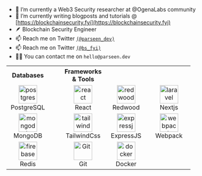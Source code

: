 
- 🔭 I’m currently a Web3 Security researcher at @OgenaLabs community
- 🌱 I’m currently writing blogposts and tutorials @ [https://blockchainsecurity.fyi](https://blockchainsecurity.fyi)
- 🪶 Blockchain Security Engineer
- 📫 Reach me on Twitter [`(@parseen_dev)`](https://twitter.com/parseen_dev)
- 📫 Reach me on Twitter [`(@bs_fyi)`](https://twitter.com/bs_fyi)
- 👨‍💻 You can contact me on `hello@parseen.dev`

<table>
<th>Databases</th>
<th/>
<th/>
<th>Frameworks & Tools</th>
<th/>
<th/>
<tr>
  <td align="center" width="96">
      <img src="https://www.vectorlogo.zone/logos/postgresql/postgresql-icon.svg" width="48" height="48" alt="postgres" />
      <br>PostgreSQL
    </td>
    <td/>
    <td/>
    <td align="center" width="96">
      <img src="https://www.vectorlogo.zone/logos/reactjs/reactjs-icon.svg" height="48" alt="react" />
      <br>React
    </td>
    <td align="center" width="96">
      <img src="https://redwoodjs.com/images/diecut.svg" height="48" alt="redwood" />
      <br>Redwood
    </td>
    <td align="center" width="96">
      <img src="https://nextjs.org/static/favicon/android-chrome-512x512.png" height="48" alt="laravel" />
      <br>Nextjs
    </td>
 </tr>
 <tr>
 <td align="center" width="96">
      <img src="https://www.vectorlogo.zone/logos/mongodb/mongodb-icon.svg" width="48" height="48" alt="mongodb" />
      <br>MongoDB
 </td>
 <td/>
 <td/>
 <td align="center" width="96">
      <img src="https://tailwindcss.com/favicons/android-chrome-256x256.png?v=3" height="48" alt="tailwind" />
      <br>TailwindCss
    </td>
    <td align="center" width="96">
      <img src="https://github.com/expressjs/expressjs.com/raw/gh-pages/images/favicon.png" width="48" height="48" alt="expressjs" />
      <br>ExpressJS
    </td>
    <td align="center" width="96">
      <img src="https://www.vectorlogo.zone/logos/js_webpack/js_webpack-icon.svg" width="48" height="48" alt="webpack" />
      <br>Webpack
    </td>
 </tr>
 <tr>
 <td align="center" width="96">
      <img src="https://redis.io/images/favicons/android-chrome-192x192.png" width="48" height="48" alt="firebase" />
      <br>Redis
    </td>
    <td/>
    <td/>
    <td align="center" width="96">
      <img src="https://upload.wikimedia.org/wikipedia/commons/thumb/3/3f/Git_icon.svg/1200px-Git_icon.svg.png" width="48" height="48" alt="Git" />
      <br>Git
    </td>
    <td align="center" width="96">
      <img src="https://www.vectorlogo.zone/logos/docker/docker-icon.svg" width="48" height="48" alt="docker" />
      <br>Docker
    </td>
 </tr>
</table>

